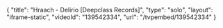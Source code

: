 {
    "title": "Hraach - Delirio [Deepclass Records]",
    "type": "solo",
    "layout": "iframe-static",
    "videoId": "139542334",
    "url": "\/tvpembed\/139542334"
}